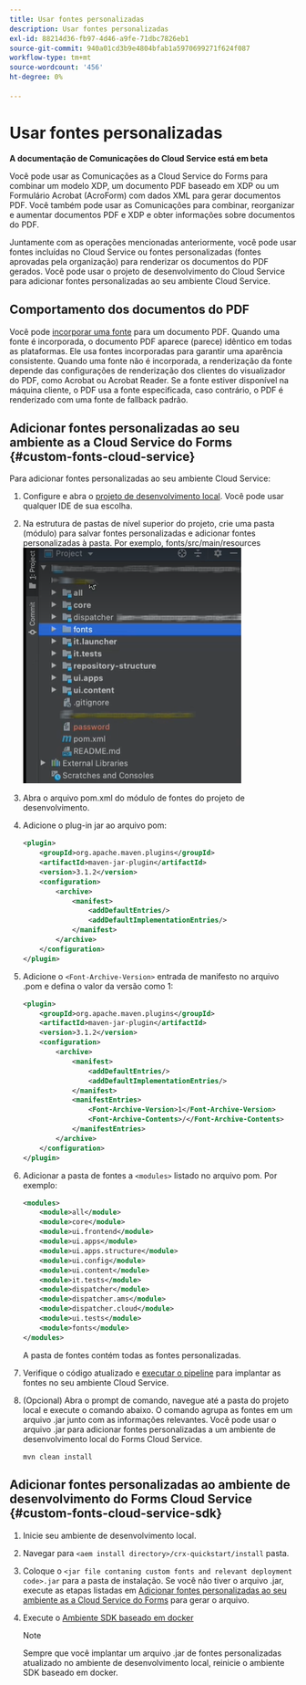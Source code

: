```yaml
---
title: Usar fontes personalizadas
description: Usar fontes personalizadas
exl-id: 88214d36-fb97-4d46-a9fe-71dbc7826eb1
source-git-commit: 940a01cd3b9e4804bfab1a5970699271f624f087
workflow-type: tm+mt
source-wordcount: '456'
ht-degree: 0%

---
```


# Usar fontes personalizadas

**A documentação de Comunicações do Cloud Service está em beta**

Você pode usar as Comunicações as a Cloud Service do Forms para combinar um modelo XDP, um documento PDF baseado em XDP ou um Formulário Acrobat (AcroForm) com dados XML para gerar documentos PDF. Você também pode usar as Comunicações para combinar, reorganizar e aumentar documentos PDF e XDP e obter informações sobre documentos do PDF.

Juntamente com as operações mencionadas anteriormente, você pode usar fontes incluídas no Cloud Service ou fontes personalizadas (fontes aprovadas pela organização) para renderizar os documentos do PDF gerados. Você pode usar o projeto de desenvolvimento do Cloud Service para adicionar fontes personalizadas ao seu ambiente Cloud Service.

## Comportamento dos documentos do PDF

Você pode [incorporar uma fonte](https://adobedocs.github.io/experience-manager-forms-cloud-service-developer-reference/api/sync/#tag/PDFOutputOptions) para um documento PDF. Quando uma fonte é incorporada, o documento PDF aparece (parece) idêntico em todas as plataformas. Ele usa fontes incorporadas para garantir uma aparência consistente. Quando uma fonte não é incorporada, a renderização da fonte depende das configurações de renderização dos clientes do visualizador do PDF, como Acrobat ou Acrobat Reader. Se a fonte estiver disponível na máquina cliente, o PDF usa a fonte especificada, caso contrário, o PDF é renderizado com uma fonte de fallback padrão.

## Adicionar fontes personalizadas ao seu ambiente as a Cloud Service do Forms {#custom-fonts-cloud-service}

Para adicionar fontes personalizadas ao seu ambiente Cloud Service:

1. Configure e abra o [projeto de desenvolvimento local](setup-local-development-environment.md). Você pode usar qualquer IDE de sua escolha.
1. Na estrutura de pastas de nível superior do projeto, crie uma pasta (módulo) para salvar fontes personalizadas e adicionar fontes personalizadas à pasta. Por exemplo, fonts/src/main/resources
   ![Pasta de fontes](assets/fonts.png)

1. Abra o arquivo pom.xml do módulo de fontes do projeto de desenvolvimento.
1. Adicione o plug-in jar ao arquivo pom:

   ```xml
   <plugin>
       <groupId>org.apache.maven.plugins</groupId>
       <artifactId>maven-jar-plugin</artifactId>
       <version>3.1.2</version>
       <configuration>
           <archive>
               <manifest>
                   <addDefaultEntries/>
                   <addDefaultImplementationEntries/>
               </manifest>
           </archive>
       </configuration>
   </plugin>
   ```


1. Adicione o `<Font-Archive-Version>` entrada de manifesto no arquivo .pom e defina o valor da versão como 1:

   ```xml
   <plugin>
       <groupId>org.apache.maven.plugins</groupId>
       <artifactId>maven-jar-plugin</artifactId>
       <version>3.1.2</version>
       <configuration>
           <archive>
               <manifest>
                   <addDefaultEntries/>
                   <addDefaultImplementationEntries/>
               </manifest>
               <manifestEntries>
                   <Font-Archive-Version>1</Font-Archive-Version>
                   <Font-Archive-Contents>/</Font-Archive-Contents>
               </manifestEntries> 
           </archive>
       </configuration>
   </plugin>
   ```

1. Adicionar a pasta de fontes a `<modules>` listado no arquivo pom. Por exemplo:

   ```xml
   <modules>
       <module>all</module>
       <module>core</module>
       <module>ui.frontend</module>
       <module>ui.apps</module>
       <module>ui.apps.structure</module>
       <module>ui.config</module>
       <module>ui.content</module>
       <module>it.tests</module>
       <module>dispatcher</module>
       <module>dispatcher.ams</module>
       <module>dispatcher.cloud</module>
       <module>ui.tests</module>
       <module>fonts</module>
   </modules>
   ```

   A pasta de fontes contém todas as fontes personalizadas.

1. Verifique o código atualizado e [executar o pipeline](/help/implementing/cloud-manager/deploy-code.md) para implantar as fontes no seu ambiente Cloud Service.

1. (Opcional) Abra o prompt de comando, navegue até a pasta do projeto local e execute o comando abaixo. O comando agrupa as fontes em um arquivo .jar junto com as informações relevantes. Você pode usar o arquivo .jar para adicionar fontes personalizadas a um ambiente de desenvolvimento local do Forms Cloud Service.

   ```shell
   mvn clean install
   ```

## Adicionar fontes personalizadas ao ambiente de desenvolvimento do Forms Cloud Service {#custom-fonts-cloud-service-sdk}

1. Inicie seu ambiente de desenvolvimento local.
1. Navegar para `<aem install directory>/crx-quickstart/install` pasta.
1. Coloque o `<jar file contaning custom fonts and relevant deployment code>.jar` para a pasta de instalação. Se você não tiver o arquivo .jar, execute as etapas listadas em [Adicionar fontes personalizadas ao seu ambiente as a Cloud Service do Forms](#custom-fonts-cloud-service) para gerar o arquivo.
1. Execute o [Ambiente SDK baseado em docker](setup-local-development-environment.md#docker-microservices)


   >[!NOTE]
   >
   >Sempre que você implantar um arquivo .jar de fontes personalizadas atualizado no ambiente de desenvolvimento local, reinicie o ambiente SDK baseado em docker.
